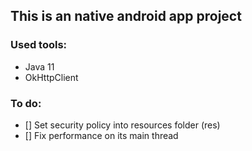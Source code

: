## This is an native android app project

### Used tools:
- Java 11
- OkHttpClient

### To do:
- [] Set security policy into resources folder (res)
- [] Fix performance on its main thread